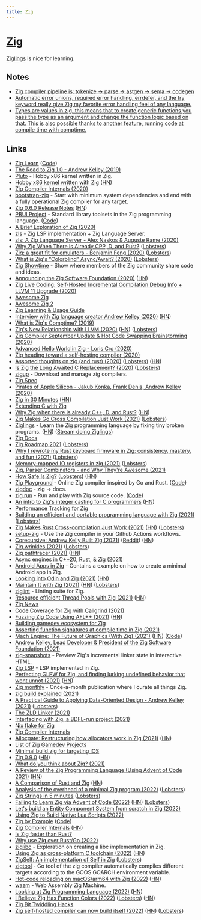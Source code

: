 ```yaml
---
title: Zig
---
```


# [Zig](https://ziglang.org/)

[Ziglings](https://github.com/ratfactor/ziglings) is nice for learning.

## Notes

- [Zig compiler pipeline is: tokenize -> parse -> astgen -> sema -> codegen](https://twitter.com/andy_kelley/status/1388268643075563520)
- [Automatic error unions, required error handling, errdefer, and the try keyword really give Zig my favorite error handling feel of any language.](https://lobste.rs/s/xbncik/rust_first_thoughts)
- [Types are values in zig, this means that to create generic functions you pass the type as an argument and change the function logic based on that. This is also possible thanks to another feature, running code at compile time with comptime.](https://twitter.com/MichalZiulek/status/1502983958233034753)

## Links

- [Zig Learn](https://ziglearn.org/) ([Code](https://github.com/Sobeston/ziglearn))
- [The Road to Zig 1.0 - Andrew Kelley (2019)](https://www.youtube.com/watch?v=Gv2I7qTux7g)
- [Pluto](https://github.com/SamTebbs33/pluto) - Hobby x86 kernel written in Zig.
- [Hobby x86 kernel written with Zig](https://github.com/jzck/kernel-zig) ([HN](https://news.ycombinator.com/item?id=21967668))
- [Zig Compiler Internals (2020)](https://www.youtube.com/watch?v=8MbREuiLQrM)
- [bootstrap-zig](https://github.com/ziglang/zig-bootstrap) - Start with minimum system dependencies and end with a fully operational Zig compiler for any target.
- [Zig 0.6.0 Release Notes](https://ziglang.org/download/0.6.0/release-notes.html) ([HN](https://news.ycombinator.com/item?id=22860008))
- [PBUI Project](https://pbui.codes/) - Standard library toolsets in the Zig programming language. ([Code](https://github.com/pbui-project/pbui-main))
- [A Brief Exploration of Zig (2020)](https://gsquire.github.io/static/post/a-brief-exploration-of-zig/)
- [zls](https://github.com/zigtools/zls) - Zig LSP implementation + Zig Language Server.
- [zls: A Zig Language Server - Alex Naskos & Auguste Rame (2020)](https://www.youtube.com/watch?v=r5fo7k-XIRI)
- [Why Zig When There is Already CPP, D, and Rust?](https://github.com/ziglang/zig/wiki/Why-Zig-When-There-is-Already-CPP,-D,-and-Rust%3F) ([Lobsters](https://lobste.rs/s/0h17xy/why_zig_when_there_is_already_cpp_d_rust))
- [Zig: a great fit for emulators - Benjamin Feng (2020)](https://www.youtube.com/watch?v=jkkUS0nmdsg) ([Lobsters](https://lobste.rs/s/gaoldu/zig_great_fit_for_emulators))
- [What is Zig's “Colorblind” Async/Await? (2020)](https://kristoff.it/blog/zig-colorblind-async-await/) ([Lobsters](https://lobste.rs/s/y3fsrm/what_is_zig_s_colorblind_async_await))
- [Zig Showtime](https://zig.show/) - Show where members of the Zig community share code and ideas.
- [Announcing the Zig Software Foundation (2020)](https://ziglang.org/news/announcing-zig-software-foundation.html) ([HN](https://news.ycombinator.com/item?id=23806222))
- [Zig Live Coding: Self-Hosted Incremental Compilation Debug Info + LLVM 11 Upgrade (2020)](https://www.youtube.com/watch?v=3CtQAaWUZrY)
- [Awesome Zig](https://github.com/catdevnull/awesome-zig)
- [Awesome Zig 2](https://github.com/nrdmn/awesome-zig)
- [Zig Learning & Usage Guide](https://github.com/C-BJ/awesome-zig)
- [Interview with Zig language creator Andrew Kelley (2020)](https://www.youtube.com/watch?v=ZvskDoP09Ao) ([HN](https://news.ycombinator.com/item?id=24292437))
- [What is Zig's Comptime? (2019)](https://kristoff.it/blog/what-is-zig-comptime/)
- [Zig's New Relationship with LLVM (2020)](https://kristoff.it/blog/zig-new-relationship-llvm/) ([HN](https://news.ycombinator.com/item?id=24615916)) ([Lobsters](https://lobste.rs/s/flw8du/zig_s_new_relationship_with_llvm))
- [Zig Compiler September Update & Hot Code Swapping Brainstorming (2020)](https://www.youtube.com/watch?v=3hwQSjhNSRU)
- [Advanced Hello World in Zig - Loris Cro (2020)](https://www.youtube.com/watch?v=iZFXAN8kpPo)
- [Zig heading toward a self-hosting compiler (2020)](https://lwn.net/Articles/833400/)
- [Assorted thoughts on zig (and rust) (2020)](https://scattered-thoughts.net/writing/assorted-thoughts-on-zig-and-rust/) ([Lobsters](https://lobste.rs/s/4hx42h/assorted_thoughts_on_zig_rust)) ([HN](https://news.ycombinator.com/item?id=24835357))
- [Is Zig the Long Awaited C Replacement? (2020)](https://erik-engheim.medium.com/is-zig-the-long-awaited-c-replacement-c8eeace1e692) ([Lobsters](https://lobste.rs/s/nrabd5/is_zig_long_awaited_c_replacement))
- [zigup](https://github.com/marler8997/zigup) - Download and manage zig compilers.
- [Zig Spec](https://github.com/ziglang/zig-spec)
- [Pirates of Apple Silicon - Jakub Konka, Frank Denis, Andrew Kelley (2020)](https://www.youtube.com/watch?v=t1pdnQRPAZo)
- [Zig in 30 Minutes](https://gist.github.com/ityonemo/769532c2017ed9143f3571e5ac104e50) ([HN](https://news.ycombinator.com/item?id=25618302))
- [Extending C with Zig](https://www.nmichaels.org/zig/c-library.html)
- [Why Zig when there is already C++, D, and Rust?](https://ziglang.org/learn/why_zig_rust_d_cpp/) ([HN](https://news.ycombinator.com/item?id=25797025))
- [Zig Makes Go Cross Compilation Just Work (2021)](https://dev.to/kristoff_it/zig-makes-go-cross-compilation-just-work-29ho) ([Lobsters](https://lobste.rs/s/4dejov/zig_makes_go_cross_compilation_just_work))
- [Ziglings](https://github.com/ratfactor/ziglings) - Learn the Zig programming language by fixing tiny broken programs. ([HN](https://news.ycombinator.com/item?id=26125063)) ([Stream doing Ziglings](https://github.com/achou11/ziglings-stream))
- [Zig Docs](https://ziglang.org/documentation/master/)
- [Zig Roadmap 2021](https://www.youtube.com/watch?v=pacsngNYXI0) ([Lobsters](https://lobste.rs/s/xdyrgj/zig_roadmap_2021))
- [Why I rewrote my Rust keyboard firmware in Zig: consistency, mastery, and fun (2021)](https://kevinlynagh.com/rust-zig/) ([Lobsters](https://lobste.rs/s/eppfav/why_i_rewrote_my_rust_keyboard_firmware))
- [Memory-mapped IO registers in zig (2021)](https://scattered-thoughts.net/writing/mmio-in-zig/) ([Lobsters](https://lobste.rs/s/46xhdl/memory_mapped_io_registers_zig))
- [Zig, Parser Combinators - and Why They're Awesome (2021)](https://devlog.hexops.com/2021/zig-parser-combinators-and-why-theyre-awesome)
- [How Safe Is Zig?](https://scattered-thoughts.net/writing/how-safe-is-zig/) ([Lobsters](https://lobste.rs/s/v5y4jb/how_safe_is_zig)) ([HN](https://news.ycombinator.com/item?id=26537693))
- [Zig Playground](https://zig-play-a9lwj.ondigitalocean.app/) - Online Zig compiler inspired by Go and Rust. ([Code](https://github.com/gsquire/zig-play))
- [zigdoc](https://github.com/g-w1/zigdoc) - zig -> docs.
- [zig.run](https://zig.run/) - Run and play with Zig source code. ([Code](https://github.com/jlauman/zig.run))
- [An intro to Zig's integer casting for C programmers](https://www.lagerdata.com/articles/an-intro-to-zigs-integer-casting-for-c-programmers) ([HN](https://news.ycombinator.com/item?id=27115551))
- [Performance Tracking for Zig](https://github.com/ziglang/gotta-go-fast)
- [Building an efficient and portable programming language with Zig (2021)](https://www.fastly.com/blog/building-an-efficient-and-portable-programming-language-with-zig) ([Lobsters](https://lobste.rs/s/qv9fgc/building_efficient_portable))
- [Zig Makes Rust Cross-compilation Just Work (2021)](https://actually.fyi/posts/zig-makes-rust-cross-compilation-just-work/) ([HN](https://news.ycombinator.com/item?id=27245369)) ([Lobsters](https://lobste.rs/s/nkalmb/zig_makes_rust_cross_compilation_just))
- [setup-zig](https://github.com/goto-bus-stop/setup-zig) - Use the Zig compiler in your Github Actions workflows.
- [Corecursive: Andrew Kelly Built Zig (2021)](https://corecursive.com/067-zig-with-andrew-kelley/) ([Reddit](https://www.reddit.com/r/programming/comments/owe4zl/fulltime_open_source_how_andrew_kelly_built_zig/)) ([HN](https://news.ycombinator.com/item?id=28046256))
- [Zig wrinkles (2021)](https://dev.to/stein/zig-dangers-confusions-and-annoyances-280h) ([Lobsters](https://lobste.rs/s/4pz3qg/zig_wrinkles))
- [Zig pathtracer (2021)](http://msinilo.pl/blog2/post/zig-pathtracer/) ([HN](https://news.ycombinator.com/item?id=28114957))
- [Async engines in C++20, Rust, & Zig (2021)](https://www.youtube.com/watch?v=Ws3jC6AJC_4)
- [Android Apps in Zig](https://github.com/MasterQ32/ZigAndroidTemplate) - Contains a example on how to create a minimal Android app in Zig.
- [Looking into Odin and Zig (2021)](https://ayende.com/blog/194466-A/looking-into-odin-and-zig-my-notes) ([HN](https://news.ycombinator.com/item?id=28440579))
- [Maintain It with Zig (2021)](https://kristoff.it/blog/maintain-it-with-zig/) ([HN](https://news.ycombinator.com/item?id=28458713)) ([Lobsters](https://lobste.rs/s/a9ghhz/maintain_it_with_zig))
- [ziglint](https://github.com/nektro/ziglint) - Linting suite for Zig.
- [Resource efficient Thread Pools with Zig (2021)](https://zig.news/kprotty/resource-efficient-thread-pools-with-zig-3291) ([HN](https://news.ycombinator.com/item?id=28509073))
- [Zig News](https://zig.news/)
- [Code Coverage for Zig with Callgrind (2021)](https://www.ryanliptak.com/blog/code-coverage-zig-callgrind/)
- [Fuzzing Zig Code Using AFL++ (2021)](https://www.ryanliptak.com/blog/fuzzing-zig-code/) ([HN](https://news.ycombinator.com/item?id=28600050))
- [Building gamedev ecosystem for Zig](https://github.com/michal-z/zig-gamedev)
- [Asserting function signatures at compile time in Zig (2021)](https://www.mdaverde.com/posts/zig-asserting-fn-types/)
- [Mach Engine: The Future of Graphics (With Zig) (2021)](https://devlog.hexops.com/2021/mach-engine-the-future-of-graphics-with-zig) ([HN](https://news.ycombinator.com/item?id=28909786)) ([Code](https://github.com/hexops/mach))
- [Andrew Kelley, Lead Developer & President of the Zig Software Foundation (2021)](https://overcast.fm/+cV8pJX6iU)
- [zig-snapshots](https://github.com/kubkon/zig-snapshots) - Preview Zig's incremental linker state in interactive HTML.
- [Zig LSP](https://github.com/ziglibs/zig-lsp) - LSP implemented in Zig.
- [Perfecting GLFW for Zig, and finding lurking undefined behavior that went unnot (2021)](https://devlog.hexops.com/2021/perfecting-glfw-for-zig-and-finding-undefined-behavior) ([HN](https://news.ycombinator.com/item?id=29060200))
- [Zig monthly](https://zigmonthly.org/) - Once-a-month publication where I curate all things Zig.
- [zig build explained (2021)](https://zig.news/xq/zig-build-explained-part-1-59lf)
- [A Practical Guide to Applying Data-Oriented Design - Andrew Kelley (2021)](https://media.handmade-seattle.com/practical-data-oriented-design/) ([Lobsters](https://lobste.rs/s/vbiu6y/practical_guide_applying_data_oriented))
- [The ZLD Linker (2021)](https://media.handmade-seattle.com/zld/)
- [Interfacing with Zig, a BDFL-run project (2021)](https://kristoff.it/blog/interfacing-with-zig/)
- [Nix flake for Zig](https://github.com/arqv/zig-overlay)
- [Zig Compiler Internals](https://github.com/mikdusan/zig.internals/blob/master/internals.rst)
- [Allocgate: Restructuring how allocators work in Zig (2021)](https://pithlessly.github.io/allocgate.html) ([HN](https://news.ycombinator.com/item?id=29571133))
- [List of Zig Gamedev Projects](https://github.com/ValorZard/awesome-zig-gamedev)
- [Minimal build.zig for targeting iOS](https://github.com/kubkon/zig-ios-example)
- [Zig 0.9.0](https://ziglang.org/download/0.9.0/release-notes.html) ([HN](https://news.ycombinator.com/item?id=29631202))
- [What do you think about Zig? (2021)](https://www.reddit.com/r/rust/comments/rlj9zl/what_do_you_think_about_zig/)
- [A Review of the Zig Programming Language (Using Advent of Code 2021)](https://www.duskborn.com/posts/2021-aoc-zig/) ([HN](https://news.ycombinator.com/item?id=29702607))
- [A Comparison of Rust and Zig](https://expandingman.gitlab.io/tvu-compare/) ([HN](https://news.ycombinator.com/item?id=29762988))
- [Analysis of the overhead of a minimal Zig program (2022)](https://zig.news/aransentin/analysis-of-the-overhead-of-a-minimal-zig-program-4lg0) ([Lobsters](https://lobste.rs/s/hbceut/analysis_overhead_minimal_zig_program))
- [Zig Strings in 5 minutes](https://www.huy.rocks/everyday/01-04-2022-zig-strings-in-5-minutes) ([Lobsters](https://lobste.rs/s/nimeia/zig_strings_5_minutes))
- [Failing to Learn Zig via Advent of Code (2022)](https://www.forrestthewoods.com/blog/failing-to-learn-zig-via-advent-of-code/) ([HN](https://news.ycombinator.com/item?id=29965239)) ([Lobsters](https://lobste.rs/s/or1fr4/failing_learn_zig_via_advent_code))
- [Let's build an Entity Component System from scratch in Zig (2022)](https://devlog.hexops.com/2022/lets-build-ecs-part-1)
- [Using Zig to Build Native Lua Scripts (2022)](https://cone.codes/posts/using-zig-to-build-native-lua-scripts/)
- [Zig by Example](https://zig-by-example.com/) ([Code](https://github.com/ibokuri/zig-by-example))
- [Zig Compiler Internals](https://mitchellh.com/zig) ([HN](https://news.ycombinator.com/item?id=30470442))
- [Is Zig faster than Rust?](https://users.rust-lang.org/t/is-zig-lang-faster-than-rust/70390)
- [Why use Zig over Rust/Go (2022)](https://www.reddit.com/r/Zig/comments/srk7ws/im_still_confused_on_the_whys_of_zig/)
- [ziglibc](https://github.com/marler8997/ziglibc) - Exploration on creating a libc implementation in Zig.
- [Using Zig as cross-platform C toolchain (2022)](https://ruoyusun.com/2022/02/27/zig-cc.html) ([HN](https://news.ycombinator.com/item?id=30488979))
- [ZigSelf: An implementation of Self in Zig](https://sin-ack.github.io/posts/zigself-01/) ([Lobsters](https://lobste.rs/s/ggwzjq/zigself_implementation_self_zig))
- [zigtool](https://github.com/dosgo/zigtool) - Go tool of the zig compiler automatically compiles different targets according to the GOOS GOARCH environment variable.
- [Hot-code reloading on macOS/arm64 with Zig (2022)](http://www.jakubkonka.com/2022/03/16/hcs-zig.html) ([HN](https://news.ycombinator.com/item?id=30716177))
- [wazm](https://github.com/fengb/wazm) - Web Assembly Zig Machine.
- [Looking at Zig Programming Language (2022)](https://codecs.multimedia.cx/2022/02/looking-at-zig-programming-language/) ([HN](https://news.ycombinator.com/item?id=30919305))
- [I Believe Zig Has Function Colors (2022)](https://gavinhoward.com/2022/04/i-believe-zig-has-function-colors/) ([Lobsters](https://lobste.rs/s/mw1f3s/i_believe_zig_has_function_colors)) ([HN](https://news.ycombinator.com/item?id=30965805))
- [Zig Bit Twiddling Hacks](https://github.com/cryptocode/bithacks)
- [Zig self-hosted compiler can now build itself (2022)](https://github.com/ziglang/zig/pull/11442) ([HN](https://news.ycombinator.com/item?id=31052029)) ([Lobsters](https://lobste.rs/s/0j45v4/zig_self_hosted_compiler_can_now_build))
